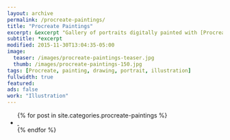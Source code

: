 ```yaml
---
layout: archive
permalink: /procreate-paintings/
title: "Procreate Paintings"
excerpt: &excerpt "Gallery of portraits digitally painted with [Procreate](http://procreate.si/) on an iPad."
subtitle: *excerpt
modified: 2015-11-30T13:04:35-05:00
image: 
  teaser: /images/procreate-paintings-teaser.jpg
  thumb: /images/procreate-paintings-150.jpg
tags: [Procreate, painting, drawing, portrait, illustration]
fullwidth: true
featured: 
ads: false
work: "Illustration"
---
```


<ul class="th-grid">
{% for post in site.categories.procreate-paintings %}
  <li style="width: 200px;">
    <a href="{{ site.url }}{{ post.url }}" title="{{ post.title }}">
      <img class="load" src="{{ site.url }}/images/preload-150.png" data-original="{{ site.url }}/images/{{ post.image.thumb }}" alt="">
      <noscript><img src="{{ site.url }}/images/{{ post.image.thumb }}" alt=""></noscript>
    </a>
  </li>
{% endfor %}
</ul>
